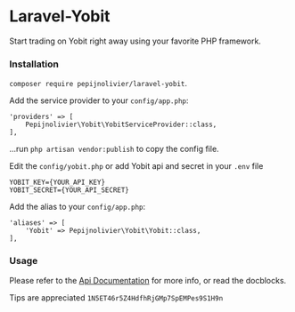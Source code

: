 # Laravel-Yobit

Start trading on Yobit right away using your favorite PHP framework.

### Installation

`composer require pepijnolivier/laravel-yobit`.

Add the service provider to your `config/app.php`:
 
 ``` 
 'providers' => [
     Pepijnolivier\Yobit\YobitServiceProvider::class,
 ],
 ```
 
...run `php artisan vendor:publish` to copy the config file.

Edit the `config/yobit.php` or add Yobit api and secret in your `.env` file

```
YOBIT_KEY={YOUR_API_KEY}
YOBIT_SECRET={YOUR_API_SECRET}
```

Add the alias to your `config/app.php`:

```    
'aliases' => [
    'Yobit' => Pepijnolivier\Yobit\Yobit::class,
],
```

### Usage

Please refer to the [Api Documentation](https://yobit.net/en/api/) for more info, or read the docblocks.


Tips are appreciated 
`1N5ET46r5Z4HdfhRjGMp7SpEMPes9S1H9n`
